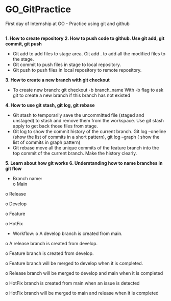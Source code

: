 # GO_GitPractice
First day of Internship at GO - Practice using git and github

##
**1.	How to create repository**
**2.	How to push code to github. Use git add, git commit, git push**
-	Git add <some files> to add files to stage area. Git add . to add all the modified files to the stage.
-	Git commit to push files in stage to local repository.
-	Git push to push files in local repository to remote repository.

 
**3.	How to create a new branch with git checkout**
-	To create new branch: git checkout -b branch_name
With -b flag to ask git to create a new branch if this branch has not existed

**4.	How to use git stash, git log, git rebase**
-	Git stash to temporarily save the uncommitted file (staged and unstaged) to stash and remove them from the workspace. Use git stash apply to get back those files from stage.
-	Git log to show the commit history of the current branch. Git log –oneline (show the list of commits in a short pattern), git log –graph ( show the list of commits in graph pattern)
-	Git rebase move all the unique commits of the feature branch into the top commit of the current branch. Make the history clearly.
  
**5.	Learn about how git works**
**6.	Understanding how to name branches in git flow**
-	Branch name:  
o	Main

o	Release

o	Develop

o	Feature

o	HotFix

-	Workflow:
o	A develop branch is created from main.

o	A release branch is created from develop.

o	Feature branch is created from develop.

o	Feature branch will be merged to develop when it is completed.

o	Release branch will be merged to develop and main when it is completed

o	HotFix branch is created from main when an issue is detected

o	HotFix branch will be merged to main and release when it is completed
